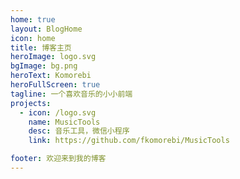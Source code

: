 ```yaml
---
home: true
layout: BlogHome
icon: home
title: 博客主页
heroImage: logo.svg
bgImage: bg.png
heroText: Komorebi
heroFullScreen: true
tagline: 一个喜欢音乐的小小前端
projects:
  - icon: /logo.svg
    name: MusicTools
    desc: 音乐工具，微信小程序
    link: https://github.com/fkomorebi/MusicTools

footer: 欢迎来到我的博客
---
```

